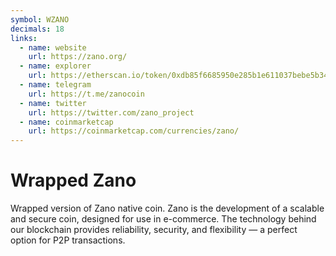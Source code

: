 ```yaml
---
symbol: WZANO
decimals: 18
links:
  - name: website
    url: https://zano.org/
  - name: explorer
    url: https://etherscan.io/token/0xdb85f6685950e285b1e611037bebe5b34e2b7d78
  - name: telegram
    url: https://t.me/zanocoin
  - name: twitter
    url: https://twitter.com/zano_project
  - name: coinmarketcap
    url: https://coinmarketcap.com/currencies/zano/
---
```


# Wrapped Zano

Wrapped version of Zano native coin. Zano is the development of a scalable and secure coin, designed for use in e-commerce. The technology behind our blockchain provides reliability, security, and flexibility — a perfect option for P2P transactions.
